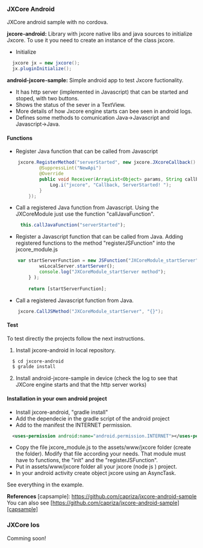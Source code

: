 ### JXCore Android
JXCore android sample with no cordova.

**jxcore-android:** Library with jxcore native libs and java sources to initialize Jxcore. To use it you need to create an instance of the class jxcore.

- Initialize
```java
  jxcore jx = new jxcore();
  jx.pluginInitialize();
```

**android-jxcore-sample:** Simple android app to test Jxcore fuctionality. 
- It has http server (implemented in Javascript) that can be started and stoped, with two buttons. 
- Shows the status of the sever in a TextView.
- More details of how Jxcore engine starts can bee seen in android logs.
- Defines some methods to comunication Java->Javascript and Javascript->Java.

#### Functions
- Register Java function that can be called from Javascript
```java
    jxcore.RegisterMethod("serverStarted", new jxcore.JXcoreCallback() {
            @SuppressLint("NewApi")
            @Override
            public void Receiver(ArrayList<Object> params, String callbackId) {
                Log.i("jxcore", "Callback, ServerStarted! ");
            }
        });
```
- Call a registered Java function from Javascript. Using the JXCoreModule just use the function "callJavaFunction".
```javascript
     this.callJavaFunction("serverStarted");
```
- Register a Javascript function that can be called from Java. Adding registered functions to the method "registerJSFunction" into the jxcore_module.js
```javascript
    var startServerFunction = new JSFunction("JXCoreModule_startServer", function() {
            wsLocalServer.startServer();
            console.log("JXCoreModule_startServer method");
        } );
        
        return [startServerFunction];
```
- Call a registered Javascript function from Java.
```java
    jxcore.CallJSMethod("JXCoreModule_startServer", "{}");
```

#### Test
To test directly the projects follow the next instructions.

1. Install jxcore-android in local repository.

```sh
  $ cd jxcore-android
  $ gralde install
```
  
2. Install android-jxcore-sample in device (check the log to see that JXCore engine starts and that the http server works)

#### Installation in your own android project
- Install jxcore-android, "gradle install"
- Add the dependecie in the gradle script of the android project
- Add to the manifest the INTERNET permission.
```xml
  <uses-permission android:name="android.permission.INTERNET"></uses-permission>
```
- Copy the file jxcore_module.js to the assets/www/jxcore folder (create the folder). Modify that file according your needs. That module must have to functions, the "init" and the "registerJSFunction".
- Put in assets/www/jxcore folder all your jxcore (node js ) project.
- In your android activity create object  jxcore using an AsyncTask.

See everything in the example.

**References**
[capsample]: https://github.com/capriza/jxcore-android-sample
 You can also see [https://github.com/capriza/jxcore-android-sample][capsample]

### JXCore Ios
Comming soon!


